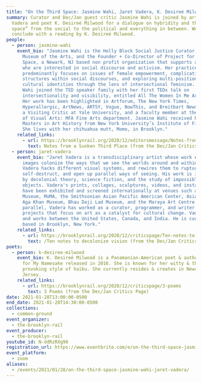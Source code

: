 ```yaml
---
title: "On the Third Space: Jasmine Wahi, Jaret Vadera, K. Desireé Milwood"
summary: Curator and Dec/Jan guest critic Jasmine Wahi is joined by artist Jaret
  Vadera and poet K. Desireé Milwood for a dialogue on hybridity and the “third
  space” from the social to the political and everything in between. We’ll
  conclude with a reading by K. Desireé Milwood.
people:
  - person: jasmine-wahi
    event_bio: "Jasmine Wahi is the Holly Block Social Justice Curator at the Bronx
      Museum of the Arts, and the Founder + Co-Director of Project for Empty
      Space, a Newark, NJ based non profit organization that supports artists
      who are interested in social discourse and activism. Her practice
      predominantly focuses on issues of female empowerment, complicating binary
      structures within social discourses, and exploring multi-positional
      cultural identities through the lens of intersectional feminism. In 2019,
      Wahi joined the TED speaker family with her first TEDx talk on
      intersectionality and visibility, entitled All The Women In Me Are Tired.
      Her work has been highlighted in Artforum, The New York Times,
      Hyperallergic, ArtNews, ARTSY, Vogue, NowThis, and Breitbart News. Wahi is
      a Visiting Critic at Yale University, and a faculty member at the School
      of Visual Arts: MFA Fine Arts department. Jasmine Wahi received her
      Masters in Art History from New York University’s Institute of Fine Arts.
      She lives with her chihuahua mutt, Momo, in Brooklyn."
    related_links:
      - url: https://brooklynrail.org/2020/12/editorsmessage/Notes-from-a-Sunken-Third-Place
        text: Notes from a Sunken Third Place (from the Dec/Jan Critics Page)
  - person: jaret-vadera
    event_bio: "Jaret Vadera is a transdisciplinary artist whose work examines how
      images colonize the ways that we see the worlds around and within us.
      Vadera hacks different visual systems, and rewires them to rupture,
      self-destruct, and open up parallel ways of seeing. His work is influenced
      by decolonial theory, science fiction, and the study of impossible
      objects. Vadera's prints, collages, sculptures, videos, and installations
      have been exhibited and screened internationally at venues such as: Queens
      Museum, MoMA, the Smithsonian Asian Pacific American Center, Asia Society,
      Aga Khan Museum, Bhau Daji Lad Museum, and the Maraya Art Centre. In
      parallel, Vadera has worked as a curator, programmer, and writer on
      projects that focus on art as a catalyst for cultural change. Vadera lives
      and works between the United States, Canada, and India. He is currently
      based in Brooklyn, New York."
    related_links:
      - url: https://brooklynrail.org/2020/12/criticspage/Ten-notes-to-decolonize-vision-Ten-notes-to-my-younger-self-Ten-notes-to-a-younger-artist-Ten-notes-to-remember
        text: /Ten notes to decolonize vision (from the Dec/Jan Critics Page)
poets:
  - person: k-desiree-milwood
    event_bio: K. Desireé Milwood is a Panamanian-American poet & author of Poems
      for My Namesake released in 2016. She is known for her witty & thought
      provoking style of haiku. She currently resides & creates in Newark, New
      Jersey.
    related_links:
      - url: https://brooklynrail.org/2020/12/criticspage/3-poems
        text: 3 Poems (from the Dec/Jan Critics Page)
date: 2021-01-28T13:00:00-0500
end_date: 2021-01-28T14:30:00-0500
collections:
  - common-ground
event_organizer:
  - the-brooklyn-rail
event_producer:
  - the-brooklyn-rail
youtube_id: N-ddRzRXg90
registration_url: https://www.eventbrite.com/e/on-the-third-space-jasmine-wahi-jaret-vadera-tickets-137832860797
event_platform:
  - zoom
aliases:
  - /events/2021/01/28/on-the-third-space-jasmine-wahi-jaret-vadera/
---
```

